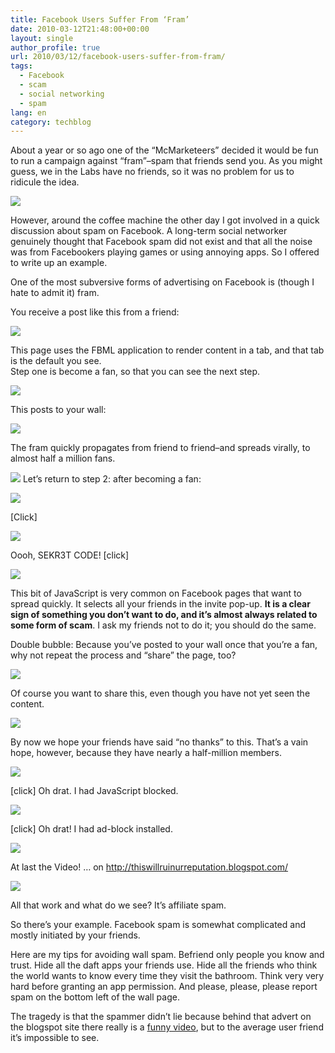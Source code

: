 ```yaml
---
title: Facebook Users Suffer From ‘Fram’
date: 2010-03-12T21:48:00+00:00
layout: single
author_profile: true
url: 2010/03/12/facebook-users-suffer-from-fram/
tags:
  - Facebook
  - scam
  - social networking
  - spam
lang: en
category: techblog
---
```

About a year or so ago one of the “McMarketeers” decided it would be fun to run a campaign against “fram”–spam that friends send you. As you might guess, we in the Labs have no friends, so it was no problem for us to ridicule the idea.

[![](http://2.bp.blogspot.com/_vaUVXcmC3OI/S5qrqlurSvI/AAAAAAAABRA/naaBE_PHD58/s1600/Blog-FB.jpg)](http://2.bp.blogspot.com/_vaUVXcmC3OI/S5qrqlurSvI/AAAAAAAABRA/naaBE_PHD58/s1600-h/Blog-FB.jpg)

However, around the coffee machine the other day I got involved in a quick discussion about spam on Facebook. A long-term social networker genuinely thought that Facebook spam did not exist and that all the noise was from Facebookers playing games or using annoying apps. So I offered to write up an example.

One of the most subversive forms of advertising on Facebook is (though I hate to admit it) fram.

You receive a post like this from a friend:

[![](http://3.bp.blogspot.com/_vaUVXcmC3OI/S5qrxszwUPI/AAAAAAAABRE/srvNHqlo15o/s400/Blog-FB-Screenshot-1.png)](http://3.bp.blogspot.com/_vaUVXcmC3OI/S5qrxszwUPI/AAAAAAAABRE/srvNHqlo15o/s1600-h/Blog-FB-Screenshot-1.png)

This page uses the FBML application to render content in a tab, and that tab is the default you see.  
Step one is become a fan, so that you can see the next step.

[![](http://2.bp.blogspot.com/_vaUVXcmC3OI/S5qsF3mZDnI/AAAAAAAABRI/ltX4TvEjfaU/s400/Blog-FB-Screenshot-1b.png)](http://2.bp.blogspot.com/_vaUVXcmC3OI/S5qsF3mZDnI/AAAAAAAABRI/ltX4TvEjfaU/s1600-h/Blog-FB-Screenshot-1b.png)

This posts to your wall:

[![](http://4.bp.blogspot.com/_vaUVXcmC3OI/S5qsR9RXlHI/AAAAAAAABRM/EpG0OIBTkOw/s400/Blog-FB-Screenshot-1%20(1).png)](http://4.bp.blogspot.com/_vaUVXcmC3OI/S5qsR9RXlHI/AAAAAAAABRM/EpG0OIBTkOw/s1600-h/Blog-FB-Screenshot-1%20(1).png)

The fram quickly propagates from friend to friend–and spreads virally, to almost half a million fans.

[![](http://1.bp.blogspot.com/_vaUVXcmC3OI/S5qsaSc7z6I/AAAAAAAABRQ/gh-92uAhdMU/s400/Blog-FB-Screenshot-2.png)](http://1.bp.blogspot.com/_vaUVXcmC3OI/S5qsaSc7z6I/AAAAAAAABRQ/gh-92uAhdMU/s1600-h/Blog-FB-Screenshot-2.png)
Let’s return to step 2: after becoming a fan:

[![](http://3.bp.blogspot.com/_vaUVXcmC3OI/S5qskjGdT3I/AAAAAAAABRU/wXQ5VUbxahE/s640/Blog-FB-Screenshot-3.png)](http://3.bp.blogspot.com/_vaUVXcmC3OI/S5qskjGdT3I/AAAAAAAABRU/wXQ5VUbxahE/s1600-h/Blog-FB-Screenshot-3.png)

[Click]

[![](http://3.bp.blogspot.com/_vaUVXcmC3OI/S5qsyVxnE3I/AAAAAAAABRY/SogfN-Q7JMg/s400/Blog-FB-Screenshot-4.png)](http://3.bp.blogspot.com/_vaUVXcmC3OI/S5qsyVxnE3I/AAAAAAAABRY/SogfN-Q7JMg/s1600-h/Blog-FB-Screenshot-4.png)

Oooh, SEKR3T CODE! [click]

[![](http://4.bp.blogspot.com/_vaUVXcmC3OI/S5qtIYcJTNI/AAAAAAAABRc/ibajpjSOUUQ/s400/Blog-FB-Screenshot-5.png)](http://4.bp.blogspot.com/_vaUVXcmC3OI/S5qtIYcJTNI/AAAAAAAABRc/ibajpjSOUUQ/s1600-h/Blog-FB-Screenshot-5.png)

This bit of JavaScript is very common on Facebook pages that want to spread quickly. It selects all your friends in the invite pop-up. **It is a clear sign of something you don’t want to do, and it’s almost always related to some form of scam**. I ask my friends not to do it; you should do the same.

Double bubble: Because you’ve posted to your wall once that you’re a fan, why not repeat the process and “share” the page, too?

[![](http://1.bp.blogspot.com/_vaUVXcmC3OI/S5qtIqDF9gI/AAAAAAAABRg/CHgK4Cb8v_4/s400/Blog-FB-Screenshot-6.png)](http://1.bp.blogspot.com/_vaUVXcmC3OI/S5qtIqDF9gI/AAAAAAAABRg/CHgK4Cb8v_4/s1600-h/Blog-FB-Screenshot-6.png)

Of course you want to share this, even though you have not yet seen the content.

[![](http://3.bp.blogspot.com/_vaUVXcmC3OI/S5qtI95wJrI/AAAAAAAABRk/C09fS40NVk8/s320/Blog-FB-Screenshot-7.png)](http://3.bp.blogspot.com/_vaUVXcmC3OI/S5qtI95wJrI/AAAAAAAABRk/C09fS40NVk8/s1600-h/Blog-FB-Screenshot-7.png)

By now we hope your friends have said “no thanks” to this. That’s a vain hope, however, because they have nearly a half-million members.

[![](http://1.bp.blogspot.com/_vaUVXcmC3OI/S5qtI5BmccI/AAAAAAAABRo/9Fv3RBsfJrU/s320/Blog-FB-Screenshot-8.png)](http://1.bp.blogspot.com/_vaUVXcmC3OI/S5qtI5BmccI/AAAAAAAABRo/9Fv3RBsfJrU/s1600-h/Blog-FB-Screenshot-8.png)

[click] Oh drat. I had JavaScript blocked.

[![](http://3.bp.blogspot.com/_vaUVXcmC3OI/S5qubPbxTOI/AAAAAAAABRw/fr4QLfCWlMY/s400/Blog-FB-Screenshot-9a.png)](http://3.bp.blogspot.com/_vaUVXcmC3OI/S5qubPbxTOI/AAAAAAAABRw/fr4QLfCWlMY/s1600-h/Blog-FB-Screenshot-9a.png)

[click] Oh drat! I had ad-block installed.

![](http://2.bp.blogspot.com/_vaUVXcmC3OI/S5qvGt6QttI/AAAAAAAABR4/_nk-F-kuvvA/s400/Blog-FB-Screenshot-9.png)

At last the Video! … on http://thiswillruinurreputation.blogspot.com/

![](http://1.bp.blogspot.com/_vaUVXcmC3OI/S5qubAA4gDI/AAAAAAAABR0/rTcY9N1CldY/s400/Blog-FB-Screenshot-10.png)

All that work and what do we see? It’s affiliate spam.

So there’s your example. Facebook spam is somewhat complicated and mostly initiated by your friends.

Here are my tips for avoiding wall spam. Befriend only people you know and trust. Hide all the daft apps your friends use. Hide all the friends who think the world wants to know every time they visit the bathroom. Think very very hard before granting an app permission. And please, please, please report spam on the bottom left of the wall page.

The tragedy is that the spammer didn’t lie because behind that advert on the blogspot site there really is a [funny video](http://www.youtube.com/watch?v=td0aV2Yg_7Y), but to the average user friend it’s impossible to see.
